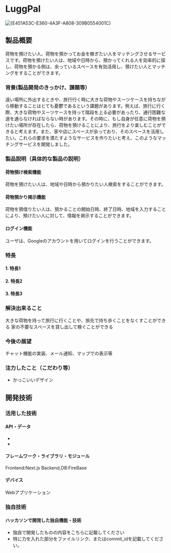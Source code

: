 # LuggPal
![{E451A53C-E360-4A3F-A808-309B0554001C}](https://github.com/user-attachments/assets/2600e8e6-ba8a-4bbb-8199-e325925144af)

## 製品概要
荷物を預けたい人、荷物を預かってお金を稼ぎたい人をマッチングさせるサービスです。荷物を預けたい人は、地域や日時から、預かってくれる人を効率的に探し、荷物を預かる側は、余っているスペースを有効活用し、預けたい人とマッチングをすることができます。
### 背景(製品開発のきっかけ、課題等）
遠い場所に外出するときや、旅行行く時に大きな荷物やスーツケースを持ちながら移動することはとても憂鬱であるという課題があります。例えば、旅行に行く際、大きな荷物やスーツケースを持って階段を上る必要があったり、通行困難な道を通らなければならない時があります。その時に、もし自身が任意に荷物を預けたい場所が存在したら、荷物を預けることにより、旅行をより楽しむことができると考えます。また、家や店にスペースが余っており、そのスペースを活用したい。これらの要求を満たすようなサービスを作りたいと考え、このようなマッチングサービスを開発しました。
### 製品説明（具体的な製品の説明）
#### 荷物預け検索機能
荷物を預けたい人は、地域や日時から預かりたい人検索をすることができます。
#### 荷物預かり掲示機能
荷物を預借りたい人は、預かることの開始日時、終了日時、地域を入力することにより、預けたい人に対して、情報を掲示することができます。
#### ログイン機能
ユーザは、Googleのアカウントを用いてログインを行うことができます。

### 特長
#### 1. 特長1

#### 2. 特長2

#### 3. 特長3

### 解決出来ること
大きな荷物を持って旅行に行くことや、旅先で持ち歩くことをなくすことができる
家の不要なスペースを貸し出して稼ぐことができる

### 今後の展望
チャット機能の実装、メール通知、マップでの表示等

### 注力したこと（こだわり等）
* かっこいいデザイン

## 開発技術
### 活用した技術
#### API・データ
* 
* 

#### フレームワーク・ライブラリ・モジュール
Frontend:Next.js
Backend,DB:FireBase

#### デバイス
Webアプリケーション


### 独自技術
#### ハッカソンで開発した独自機能・技術
* 独自で開発したものの内容をこちらに記載してください
* 特に力を入れた部分をファイルリンク、またはcommit_idを記載してください。
